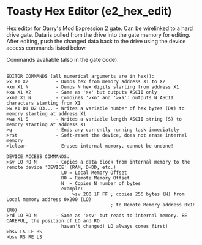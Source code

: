 Toasty Hex Editor (e2_hex_edit)
=============
Hex editor for Garry's Mod Expression 2 gate. Can be wirelinked to a hard drive gate. Data is pulled from the drive
into the gate memory for editing. After editing, push the changed data back to the drive using the device access
commands listed below.

Commands avaliable (also in the gate code):
```

EDITOR COMMANDS (all numerical arguments are in hex!):
>x X1 X2          - Dumps hex from memory address X1 to X2
>xn X1 N          - Dumps N hex digits starting from address X1
>xa X1 X2         - Same as '>x' but outputs ASCII only
>xna X1 N         - Combines '>xn' and '>xa': outputs N ASCII characters starting from X1
>w X1 D1 D2 D3... - Writes a variable number of hex bytes (D#) to memory starting at address X1
>wa X1 S          - Writes a variable length ASCII string (S) to memory starting at address X1
>q                - Ends any currently running task immediately
>rst              - Soft-reset the device, does not erase internal memory
>lclear           - Erases internal memory, cannot be undone!

DEVICE ACCESS COMMANDS:
>sv LO RO N       - Copies a data block from internal memory to the remote device 'DEVICE' (RAM, DHDD, etc.)
					LO = Local Memory Offset
					RO = Remote Memory Offset
					N  = Copies N number of bytes
					example: 
						>sv 200 1F FF ; copies 256 bytes (N) from Local memory address 0x200 (LO)
						              ; to Remote Memory address 0x1F (RO)
>rd LO RO N       - Same as '>sv' but reads to internal memory. BE CAREFUL, the position of LO and RO 
                    haven't changed! LO always comes first!
>bsv LS LE RS
>bsv RS RE LS
```

